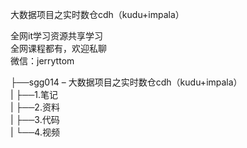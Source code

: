 大数据项目之实时数仓cdh（kudu+impala）

全网it学习资源共享学习<br>全网课程都有，欢迎私聊<br>微信：jerryttom<br>

├──sgg014 – 大数据项目之实时数仓cdh（kudu+impala）<br> | ├──1.笔记<br> | ├──2.资料<br> | ├──3.代码<br> | └──4.视频